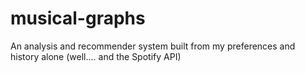 # musical-graphs
An analysis and recommender system built from my preferences and history alone (well.... and the Spotify API)
